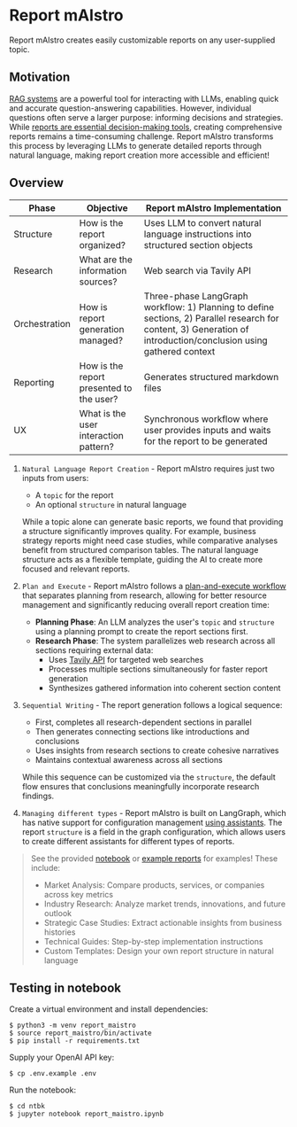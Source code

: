 # Report mAIstro

Report mAIstro creates easily customizable reports on any user-supplied topic.

## Motivation 

[RAG systems](https://github.com/langchain-ai/rag-from-scratch) are a powerful tool for interacting with LLMs, enabling quick and accurate question-answering capabilities. However, individual questions often serve a larger purpose: informing decisions and strategies. While [reports are essential decision-making tools](https://jxnl.co/writing/2024/06/05/predictions-for-the-future-of-rag/), creating comprehensive reports remains a time-consuming challenge. Report mAIstro transforms this process by leveraging LLMs to generate detailed reports through natural language, making report creation more accessible and efficient!

## Overview

| Phase | Objective | Report mAIstro Implementation |
|-------|-----------|------------------------------|
| Structure | How is the report organized? | Uses LLM to convert natural language instructions into structured section objects |
| Research | What are the information sources? | Web search via Tavily API |
| Orchestration | How is report generation managed? | Three-phase LangGraph workflow: 1) Planning to define sections, 2) Parallel research for content, 3) Generation of introduction/conclusion using gathered context |
| Reporting | How is the report presented to the user? | Generates structured markdown files |
| UX | What is the user interaction pattern? | Synchronous workflow where user provides inputs and waits for the report to be generated |

1. `Natural Language Report Creation` - Report mAIstro requires just two inputs from users:
   - A `topic` for the report
   - An optional `structure` in natural language

   While a topic alone can generate basic reports, we found that providing a structure significantly improves quality. For example, business strategy reports might need case studies, while comparative analyses benefit from structured comparison tables. The natural language structure acts as a flexible template, guiding the AI to create more focused and relevant reports.

2. `Plan and Execute` - Report mAIstro follows a [plan-and-execute workflow](https://github.com/assafelovic/gpt-researcher) that separates planning from research, allowing for better resource management and significantly reducing overall report creation time:

   - **Planning Phase**: An LLM analyzes the user's `topic` and `structure` using a planning prompt to create the report sections first. 
   - **Research Phase**: The system parallelizes web research across all sections requiring external data:
     - Uses [Tavily API](https://tavily.com/) for targeted web searches
     - Processes multiple sections simultaneously for faster report generation
     - Synthesizes gathered information into coherent section content
   
3. `Sequential Writing` - The report generation follows a logical sequence:
   - First, completes all research-dependent sections in parallel
   - Then generates connecting sections like introductions and conclusions
   - Uses insights from research sections to create cohesive narratives
   - Maintains contextual awareness across all sections
   
   While this sequence can be customized via the `structure`, the default flow ensures that conclusions meaningfully incorporate research findings.

4. `Managing different types` - Report mAIstro is built on LangGraph, which has native support for configuration management [using assistants](https://langchain-ai.github.io/langgraph/concepts/assistants/). The report `structure` is a field in the graph configuration, which allows users to create different assistants for different types of reports. 

> See the provided [notebook](ntbk/report_maistro.ipynb) or [example reports](report_examples/reports/) for examples! These include:
>   - Market Analysis: Compare products, services, or companies across key metrics
>   - Industry Research: Analyze market trends, innovations, and future outlook
>   - Strategic Case Studies: Extract actionable insights from business histories
>   - Technical Guides: Step-by-step implementation instructions
>   - Custom Templates: Design your own report structure in natural language

## Testing in notebook

Create a virtual environment and install dependencies:
```
$ python3 -m venv report_maistro
$ source report_maistro/bin/activate
$ pip install -r requirements.txt
```

Supply your OpenAI API key:
```
$ cp .env.example .env
```

Run the notebook:
```
$ cd ntbk
$ jupyter notebook report_maistro.ipynb
```

